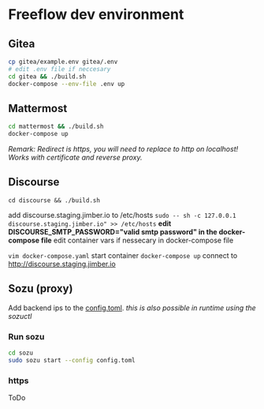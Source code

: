 # Freeflow dev environment

## Gitea
```bash
cp gitea/example.env gitea/.env
# edit .env file if neccesary
cd gitea && ./build.sh
docker-compose --env-file .env up
```

## Mattermost
```bash
cd mattermost && ./build.sh
docker-compose up
```

*Remark: Redirect is https, you will need to replace to http on localhost! Works with certificate and reverse proxy.*

## Discourse
```cd discourse && ./build.sh```

 add discourse.staging.jimber.io to /etc/hosts
```sudo -- sh -c 127.0.0.1 discourse.staging.jimber.io" >> /etc/hosts```
**edit DISCOURSE_SMTP_PASSWORD="valid smtp password" in the docker-compose file**
edit container vars if nessecary in docker-compose file
 
```vim docker-compose.yaml```
start container
```docker-compose up```
connect to http://discourse.staging.jimber.io




## Sozu (proxy)
Add backend ips to the [config.toml](sozu/config.toml).
*this is also possible in runtime using the sozuctl*

### Run sozu

```bash
cd sozu
sudo sozu start --config config.toml 
```
### https 
ToDo
